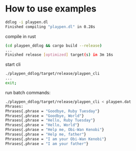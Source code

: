 # How to use examples

```bash
ddlog -i playpen.dl
Finished compiling "playpen.dl" in 0.28s
```
compile in rust
```bash
(cd playpen_ddlog && cargo build --release)
...
Finished release [optimized] target(s) in 3m 16s
```
start cli
```bash
./playpen_ddlog/target/release/playpen_cli
...
exit;
```
run batch commands:
```bash
./playpen_ddlog/target/release/playpen_cli < playpen.dat
Phrases:
Phrases{.phrase = "Goodbye, Ruby Tuesday"}
Phrases{.phrase = "Goodbye, World"}
Phrases{.phrase = "Hello, Ruby Tuesday"}
Phrases{.phrase = "Hello, World"}
Phrases{.phrase = "Help me, Obi-Wan Kenobi"}
Phrases{.phrase = "Help me, father"}
Phrases{.phrase = "I am your Obi-Wan Kenobi"}
Phrases{.phrase = "I am your father"}
```